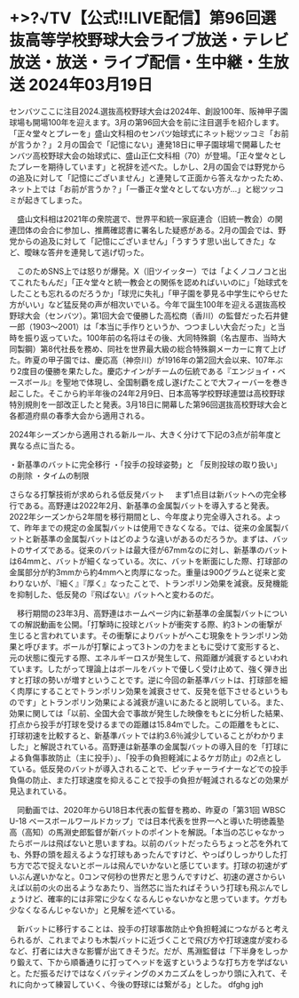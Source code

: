 <h1>+>?√TV【公式!!LIVE配信】第96回選抜高等学校野球大会ライブ放送・テレビ放送・放送・ライブ配信・生中継・生放送 2024年03月19日</h1>
センバツここに注目2024.選抜高校野球大会は2024年、創設100年、阪神甲子園球場も開場100年を迎えます。3月の第96回大会を前に注目選手を紹介します。「正々堂々とプレーを」盛山文科相のセンバツ始球式にネット総ツッコミ「お前が言うか？」２月の国会で「記憶にない」連発18日に甲子園球場で開幕したセンバツ高校野球大会の始球式に、盛山正仁文科相（70）が登場。「正々堂々としたプレーを期待しています」と祝辞を述べた。しかし、2月の国会では野党からの追及に対して「記憶にございません」と連発して正面から答えなかったため、ネット上では「お前が言うか？」「一番正々堂々としてない方が…」と総ツッコミが起きてしまった。

　盛山文科相は2021年の衆院選で、世界平和統一家庭連合（旧統一教会）の関連団体の会合に参加し、推薦確認書に署名した疑惑がある。2月の国会では、野党からの追及に対して「記憶にございません」「うすうす思い出してきた」など、曖昧な答弁を連発して逃げ切った。

　このためSNS上では怒りが爆発。X（旧ツイッター）では「よくノコノコと出てこれたもんだ」「正々堂々と統一教会との関係を認めればいいのに」「始球式をしたことも忘れるのだろうか」「球児に失礼」「甲子園を夢見る中学生にやらせた方がいい」など猛反発の声が相次いでいる。今年で誕生100年を迎える選抜高校野球大会（センバツ）。第1回大会で優勝した高松商（香川）の監督だった石井健一郎（1903～2001）は「本当に手作りというか、つつましい大会だった」と当時を振り返っていた。100年前の名将はその後、大同特殊鋼（名古屋市、当時大同製鋼）第8代社長を務め、同社を世界最大級の総合特殊鋼メーカーに育て上げた。昨夏の甲子園では、慶応高（神奈川）が1916年の第2回大会以来、107年ぶり2度目の優勝を果たした。慶応ナインがチームの伝統である『エンジョイ・ベースボール』を聖地で体現し、全国制覇を成し遂げたことで大フィーバーを巻き起こした。そこから約半年後の24年2月9日、日本高等学校野球連盟は高校野球特別規則を一部改正したと発表。3月18日に開幕した第96回選抜高校野球大会と各都道府県の春季大会から適用される。

2024年シーズンから適用される新ルール、大きく分けて下記の3点が前年度と異なる点に当たる。

・新基準のバットに完全移行
・「投手の投球姿勢」と 「反則投球の取り扱い」の削除
・タイムの制限

さらなる打撃技術が求められる低反発バット
　まず1点目は新バットへの完全移行である。高野連は2022年2月、新基準の金属製バットを導入すると発表。2022年シーズンから2年間を移行期間とし、今年度より完全導入される。よって、昨年までの規定の金属製バットは使用できなくなる。では、従来の金属製バットと新基準の金属製バットはどのような違いがあるのだろうか。まずは、バットのサイズである。従来のバットは最大径が67mmなのに対し、新基準のバットは64mmと、バットが細くなっている。次に、バットを断面にした際、打球部の金属部分が約3mmから約4mmへと肉厚になった。重量は900グラムと従来と変わりないが、『細く』『厚く』なったことで、トランポリン効果を減衰。反発機能を抑制した、低反発の『飛ばない』バットへと変わるのだ。

　移行期間の23年3月、高野連はホームページ内に新基準の金属製バットについての解説動画を公開。「打撃時に投球とバットが衝突する際、約3トンの衝撃が生じると言われています。その衝撃によりバットがへこむ現象をトランポリン効果と呼びます。ボールが打撃によって3トンの力をまともに受けて変形すると、元の状態に復元する際、エネルギーロスが発生して、飛距離が減衰するといわれています。したがって理論上はボールをバットで優しく受け止めて、強く弾き出すと打球の勢いが増すということです。逆に今回の新基準バットは、打球部を細く肉厚にすることでトランポリン効果を減衰させて、反発を低下させるというものです」とトランポリン効果による減衰が違いにあたると説明している。また、効果に関しては「以前、全国大会で事故が発生した映像をもとに分析した結果、打点から投手が打球を受けるまでの距離は15.84mでした。この距離をもとに、打球初速を比較すると、新基準バットでは約3.6％減少していることがわかりました」と解説されている。高野連は新基準の金属製バットの導入目的を「打球による負傷事故防止（主に投手）」、「投手の負担軽減によるケガ防止」の2点としている。低反発のバットが導入されることで、ピッチャーライナーなどでの投手負傷の防止、また打球速度を抑えることで投手の負担が軽減されるなどの効果が見込まれている。

　同動画では、2020年からU18日本代表の監督を務め、昨夏の「第31回 WBSC U-18 ベースボールワールドカップ」では日本代表を世界一へと導いた明徳義塾高（高知）の馬淵史郎監督が新バットのポイントを解説。「本当の芯じゃなかったらボールは飛ばないと思いますね。以前のバットだったらちょっと芯を外れても、外野の頭を超えるような打球もあったんですけど、やっぱりしっかりした打ち方で芯で捉えないとボールは飛んでいかないと感じています。打球の初速がずいぶん遅いかなと。0コンマ何秒の世界だと思うんですけど、初速の遅さからいえば以前の火の出るようなあたり、当然芯に当たればそういう打球も飛ぶんでしょうけど、確率的には非常に少なくなるんじゃないかなと思っています。ケガも少なくなるんじゃないか」と見解を述べている。

　新バットに移行することは、投手の打球事故防止や負担軽減につながると考えられるが、これまでよりも木製バットに近づくことで飛び方や打球速度が変わるなど、打者には大きな影響が出てきそうだ。だが、馬淵監督は「下半身をしっかり鍛えて、下から順番通りに打ってヘッドを返すというような打ち方を学ばないと。ただ振るだけではなくバッティングのメカニズムをしっかり頭に入れて、それに向かって練習していく、今後の野球には繋がる」とした。 dfghg jgh

